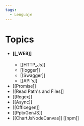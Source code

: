 ```yaml
---
tags:
  - Lenguaje
---
```

# Topics


- #### [[_WEB]]
	- [[HTTP_Js]]
	- [[logger]]
	- [[Swagger]]
	- [[API's]]
- [[Promise]]
- [[Read Path's and Files]]
- [[Regex]]
- [[Async]]
- [[Officegen]]
- [[PptxGenJS]]
- [[ChartJsNodeCanvas]]
[[npm]]
